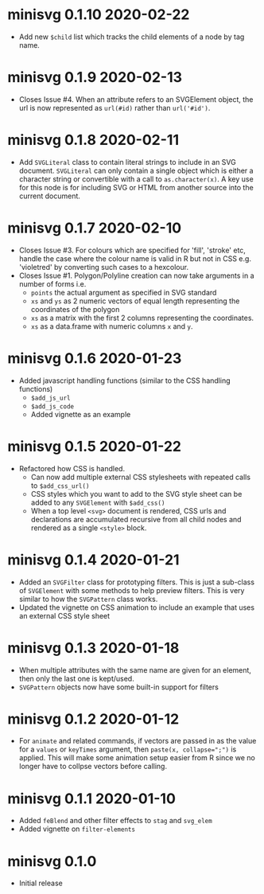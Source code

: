 
# minisvg 0.1.10  2020-02-22

* Add new `$child` list which tracks the child elements of a node by tag name.

# minisvg 0.1.9  2020-02-13

* Closes Issue #4. When an attribute refers to an SVGElement object, the url
  is now represented as `url(#id)` rather than `url('#id')`.


# minisvg 0.1.8  2020-02-11

* Add `SVGLiteral` class to contain literal strings to include in an SVG document.
  `SVGLiteral` can only contain a single object which is either a
  character string or convertible with a call to  `as.character(x)`.  A key use
  for this node is for including SVG or HTML from another source into the 
  current document.

# minisvg 0.1.7  2020-02-10

* Closes Issue #3. For colours which are specified for 'fill', 'stroke' etc, handle the case where
  the colour name is valid in R but not in CSS e.g. 'violetred' by converting
  such cases to a hexcolour. 
* Closes Issue #1. Polygon/Polyline creation can now take arguments in a number of forms i.e.
    * `points` the actual argument as specified in SVG standard
    * `xs` and `ys` as 2 numeric vectors of equal length representing the coordinates
      of the polygon
    * `xs` as a matrix with the first 2 columns representing the coordinates.
    * `xs` as a data.frame with numeric columns `x` and `y`.

# minisvg 0.1.6  2020-01-23

* Added javascript handling functions (similar to the CSS handling functions)
    * `$add_js_url`
    * `$add_js_code`
    * Added vignette as an example

# minisvg 0.1.5  2020-01-22

* Refactored how CSS is handled. 
    * Can now add multiple external CSS stylesheets with repeated calls to `$add_css_url()`
    * CSS styles which you want to add to the SVG style sheet can be added 
      to any `SVGElement` with `$add_css()`
    * When a top level `<svg>` document is rendered, CSS urls and declarations are 
      accumulated recursive from all child nodes and rendered as a single 
      `<style>` block.
      
# minisvg 0.1.4  2020-01-21

* Added an `SVGFilter` class for prototyping filters. This is just a 
  sub-class of `SVGElement` with some methods to help preview filters.  This 
  is very similar to how the `SVGPattern` class works.
* Updated the vignette on CSS animation to include an example that 
  uses an external CSS style sheet

# minisvg 0.1.3  2020-01-18

* When multiple attributes with the same name are given for an element, then 
  only the last one is kept/used.
* `SVGPattern` objects now have some built-in support for filters

# minisvg 0.1.2  2020-01-12

* For `animate` and related commands, if vectors are passed in as the value
  for a `values` or `keyTimes` argument, then `paste(x, collapse=";")` is applied. 
  This will make some animation setup easier from R since we no longer have 
  to collpse vectors before calling.

# minisvg 0.1.1  2020-01-10

* Added `feBlend` and other filter effects to `stag` and `svg_elem`
* Added vignette on `filter-elements`

# minisvg 0.1.0

* Initial release
